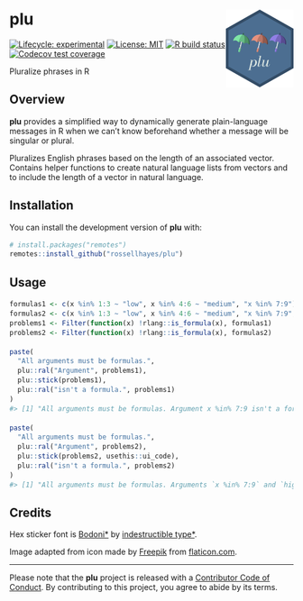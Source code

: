 
<!-- README.md is generated from README.Rmd. Please edit that file -->

# plu <img src="man/figures/logo.png?raw=TRUE" align="right" height="138" />

<!-- badges: start -->

[![Lifecycle:
experimental](https://img.shields.io/badge/lifecycle-experimental-orange.svg)](https://www.tidyverse.org/lifecycle/#experimental)
[![License:
MIT](https://img.shields.io/badge/license-MIT-blueviolet.svg)](https://opensource.org/licenses/MIT)
[![R build
status](https://github.com/rossellhayes/plu/workflows/R-CMD-check/badge.svg)](https://github.com/rossellhayes/plu/actions)
[![Codecov test
coverage](https://codecov.io/gh/rossellhayes/plu/branch/master/graph/badge.svg)](https://codecov.io/gh/rossellhayes/plu?branch=master)
<!-- badges: end -->

Pluralize phrases in R

## Overview

**plu** provides a simplified way to dynamically generate plain-language
messages in R when we can’t know beforehand whether a message will be
singular or plural.

Pluralizes English phrases based on the length of an associated vector.
Contains helper functions to create natural language lists from vectors
and to include the length of a vector in natural language.

## Installation

You can install the development version of **plu** with:

``` r
# install.packages("remotes")
remotes::install_github("rossellhayes/plu")
```

## Usage

``` r
formulas1 <- c(x %in% 1:3 ~ "low", x %in% 4:6 ~ "medium", "x %in% 7:9")
formulas2 <- c(x %in% 1:3 ~ "low", x %in% 4:6 ~ "medium", "x %in% 7:9", "high")
problems1 <- Filter(function(x) !rlang::is_formula(x), formulas1)
problems2 <- Filter(function(x) !rlang::is_formula(x), formulas2)

paste(
  "All arguments must be formulas.",
  plu::ral("Argument", problems1), 
  plu::stick(problems1),
  plu::ral("isn't a formula.", problems1)
)
#> [1] "All arguments must be formulas. Argument x %in% 7:9 isn't a formula."

paste(
  "All arguments must be formulas.",
  plu::ral("Argument", problems2), 
  plu::stick(problems2, usethis::ui_code),
  plu::ral("isn't a formula.", problems2)
)
#> [1] "All arguments must be formulas. Arguments `x %in% 7:9` and `high` aren't formulas."
```

## Credits

Hex sticker font is
[Bodoni\*](https://github.com/indestructible-type/Bodoni) by
[indestructible type\*](https://indestructibletype.com/Home.html).

Image adapted from icon made by [Freepik](https://freepik.com) from
[flaticon.com](https://www.flaticon.com/free-icon/umbrella_2357382).

-----

Please note that the **plu** project is released with a [Contributor
Code of
Conduct](https://contributor-covenant.org/version/2/0/CODE_OF_CONDUCT.html).
By contributing to this project, you agree to abide by its terms.
